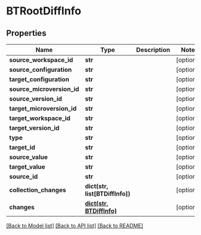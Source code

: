 # BTRootDiffInfo

## Properties
Name | Type | Description | Notes
------------ | ------------- | ------------- | -------------
**source_workspace_id** | **str** |  | [optional] 
**source_configuration** | **str** |  | [optional] 
**target_configuration** | **str** |  | [optional] 
**source_microversion_id** | **str** |  | [optional] 
**source_version_id** | **str** |  | [optional] 
**target_microversion_id** | **str** |  | [optional] 
**target_workspace_id** | **str** |  | [optional] 
**target_version_id** | **str** |  | [optional] 
**type** | **str** |  | [optional] 
**target_id** | **str** |  | [optional] 
**source_value** | **str** |  | [optional] 
**target_value** | **str** |  | [optional] 
**source_id** | **str** |  | [optional] 
**collection_changes** | **dict(str, list[BTDiffInfo])** |  | [optional] 
**changes** | [**dict(str, BTDiffInfo)**](BTDiffInfo.md) |  | [optional] 

[[Back to Model list]](../README.md#documentation-for-models) [[Back to API list]](../README.md#documentation-for-api-endpoints) [[Back to README]](../README.md)


